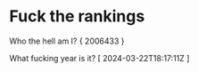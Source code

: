 # Fuck the rankings

Who the hell am I?
{ 2006433 }

What fucking year is it?
[ 2024-03-22T18:17:11Z ]
